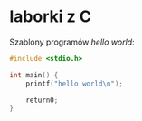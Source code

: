 laborki z  C
=========

Szablony programów *hello world*:

```c
#include <stdio.h>

int main() {
    printf("hello world\n");

    return0;
}
```